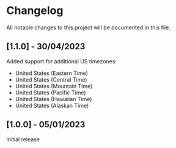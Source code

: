 # Changelog
All notable changes to this project will be documented in this file.

## [1.1.0] - 30/04/2023
Added support for additional US timezones:
* United States (Eastern Time)
* United States (Central Time)
* United States (Mountain Time)
* United States (Pacific Time)
* United States (Hawaiian Time)
* United States (Alaskan Time)

## [1.0.0] - 05/01/2023
Initial release
